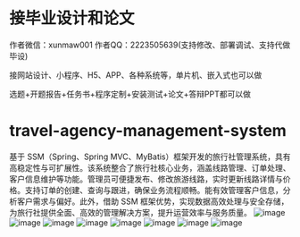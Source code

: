 # 接毕业设计和论文
作者微信：xunmaw001  作者QQ：2223505639(支持修改、部署调试、支持代做毕设)

接网站设计、小程序、H5、APP、各种系统等，单片机、嵌入式也可以做

选题+开题报告+任务书+程序定制+安装测试+论文+答辩PPT都可以做
# travel-agency-management-system
基于 SSM（Spring、Spring MVC、MyBatis）框架开发的旅行社管理系统，具有高稳定性与可扩展性。该系统整合了旅行社核心业务，涵盖线路管理、订单处理、客户信息维护等功能。管理员可便捷发布、修改旅游线路，实时更新线路详情与价格。支持订单的创建、查询与跟进，确保业务流程顺畅。能有效管理客户信息，分析客户需求与偏好。此外，借助 SSM 框架优势，实现数据高效处理与安全存储，为旅行社提供全面、高效的管理解决方案，提升运营效率与服务质量。 
![image](https://github.com/user-attachments/assets/c7843cff-9d50-4138-9075-997bfc11b118)
![image](https://github.com/user-attachments/assets/1d76fd37-8cd1-4de7-bad2-155f3d0fb4ae)
![image](https://github.com/user-attachments/assets/6de530f8-fe01-42e2-b25c-f991feb6fd0b)
![image](https://github.com/user-attachments/assets/714de5fc-faea-487d-8991-fa358407d02c)
![image](https://github.com/user-attachments/assets/e405ca2d-ad54-4d46-b286-09eba08601a3)
![image](https://github.com/user-attachments/assets/48d2bc0b-cca8-47d1-91a3-77e4088ae82e)
![image](https://github.com/user-attachments/assets/3d2e5b6b-d32c-43c4-8bb1-85e2dba14adc)
![image](https://github.com/user-attachments/assets/b0b6a266-9598-4015-b324-a43d06ea3a63)
